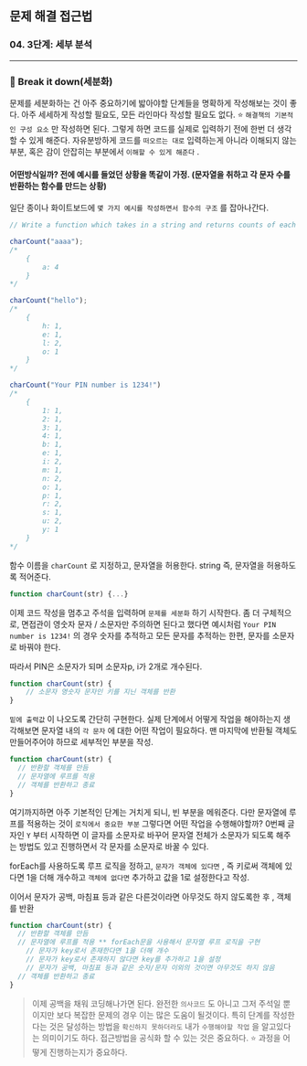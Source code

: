 ## 문제 해결 접근법

### 04. 3단계: 세부 분석
---------------------------------------------

### 📌 Break it down(세분화)

문제를 세분화하는 건 아주 중요하기에 밟아야할 단계들을 명확하게 작성해보는 것이 좋다.
아주 세세하게 작성할 필요도, 모든 라인마다 작성할 필요도 없다.
⭐️ `해결책의 기본적인 구성 요소` 만 작성하면 된다.
그렇게 하면 코드를 실제로 입력하기 전에 한번 더 생각할 수 있게 해준다. 자유분방하게 코드를 `떠오르는 대로` 입력하는게 아니라 이해되지 않는 부분, 혹은 감이 안잡히는 부분에서 `이해할 수 있게 해준다` .

#### 어떤방식일까? 전에 예시를 들었던 상황을 똑같이 가정. (문자열을 취하고 각 문자 수를 반환하는 함수를 만드는 상황)

일단 종이나 화이트보드에 `몇 가지 예시를 작성하면서 함수의 구조` 를 잡아나간다.

```js
// Write a function which takes in a string and returns counts of each character in ther string.

charCount("aaaa");
/*
    {
        a: 4
    }
*/

charCount("hello");
/*
    {
        h: 1,
        e: 1,
        l: 2,
        o: 1
    }
*/

charCount("Your PIN number is 1234!")
/*
    {
        1: 1,
        2: 1,
        3: 1,
        4: 1,
        b: 1,
        e: 1,
        i: 2,
        m: 1,
        n: 2,
        o: 1,
        p: 1,
        r: 2,
        s: 1,
        u: 2,
        y: 1
    }
*/
```

함수 이름을 `charCount` 로 지정하고, 문자열을 허용한다.
string 즉, 문자열을 허용하도록 적어준다.

```js
function charCount(str) {...}
```

이제 코드 작성을 멈추고 주석을 입력하며 `문제를 세분화` 하기 시작한다.
좀 더 구체적으로, 면접관이 영숫자 문자 / 소문자만 주의하면 된다고 했다면
예시처럼 `Your PIN number is 1234!` 의 경우 숫자를 추적하고 모든 문자를 추적하는 한편,
문자를 소문자로 바꿔야 한다.

따라서 PIN은 소문자가 되며 소문자p, i가 2개로 개수된다.

```js
function charCount(str) {
	// 소문자 영숫자 문자인 키를 지닌 객체를 반환
}
```

`밑에 출력값` 이 나오도록 간단히 구현한다.
실제 단계에서 어떻게 작업을 해야하는지 생각해보면 문자열 내의 `각 문자` 에 대한 어떤 작업이 필요하다.
맨 마지막에 반환될 객체도 만들어주어야 하므로 세부적인 부분을 작성.

```js
function charCount(str) {
  // 반환할 객체를 만듬
  // 문자열에 루프를 적용
  // 객체를 반환하고 종료
}
```

여기까지하면 아주 기본적인 단계는 거치게 되니, 빈 부분을 메워준다.
다만 문자열에 루프를 적용하는 것이 `로직에서 중요한 부분`
그렇다면 어떤 작업을 수행해야할까?
0번째 글자인 `Y` 부터 시작하면 이 글자를 소문자로 바꾸어 문자열 전체가 소문자가 되도록 해주는 방법도 있고 진행하면서 각 문자를 소문자로 바꿀 수 있다.

forEach를 사용하도록 루프 로직을 정하고, `문자가 객체에 있다면` , 즉 키로써 객체에 있다면 1을 더해 개수하고 `객체에 없다면` 추가하고 값을 1로 설정한다고 작성.

이어서 문자가 공백, 마침표 등과 같은 다른것이라면 아무것도 하지 않도록한 후 , 객체를 반환

```js
function charCount(str) {
  // 반환할 객체를 만듬
  // 문자열에 루프를 적용 ** forEach문을 사용해서 문자열 루프 로직을 구현
    // 문자가 key로서 존재한다면 1을 더해 개수
    // 문자가 key로서 존재하지 않다면 key를 추가하고 1을 설정
    // 문자가 공백, 마침표 등과 같은 숫자/문자 이외의 것이면 아무것도 하지 않음
  // 객체를 반환하고 종료
}
```

> 이제 공백을 채워 코딩해나가면 된다.
완전한 `의사코드` 도 아니고 그저 주석일 뿐이지만 보다 복잡한 문제의 경우 이는 많은 도움이 될것이다. 특히 단계를 작성한다는 것은 달성하는 방법을 `확신하지 못하더라도` 내가 `수행해야할 작업` 을 알고있다는 의미이기도 하다. 접근방법을 공식화 할 수 있는 것은 중요하다.
⭐️ 과정을 어떻게 진행하는지가 중요하다.